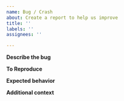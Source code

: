 ```yaml
---
name: Bug / Crash
about: Create a report to help us improve
title: ''
labels: ''
assignees: ''

---
```


<!-- Before filling this out, read the following guidelines for submitting issues 
 !! Failure to follow these guidelines will result in your issue being immediately closed
 !! Repeatedly failing to follow these guidelines will result in your account being blocked from submitting issues !!-->

<!-- 
== GUIDELINES ==
• Please do not copy and paste log outputs here.  Please upload them as a txt file attachment. 

!!! DO NOT SUBMIT THE FOLLOWING !!!
• Issues installing the DPDK. If you follow the steps in the readme, you will have no issues.
• Questions or issues about the modding features themselves. (If you do something incorrectly while using this software, that's on you, not a bug.)

If you are having trouble installing, or have questions about the software or modding features, join the discord server https://discord.com/servers/toontown-realms-201520933989646347

Again, this is only to report bugs and crashes with this software that are actually caused by the software itself, -->

**Describe the bug**
<!-- A clear and concise description of what the bug is. -->

**To Reproduce**
<!-- Steps to reproduce the behavior -->


**Expected behavior**
<!-- A clear and concise description of what you expected to happen. -->


**Additional context**
<!-- Add any other context about the problem here. -->
